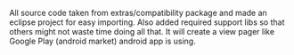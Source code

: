 All source code taken from extras/compatibility package and
made an eclipse project for easy importing.
Also added required support libs so that others might not
waste time doing all that.
It will create a view pager like Google Play (android market) android app is using.